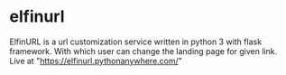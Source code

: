 # elfinurl
ElfinURL is a url customization service written in python 3 with flask framework. With which user can change the landing page for given link. Live at "https://elfinurl.pythonanywhere.com/"
